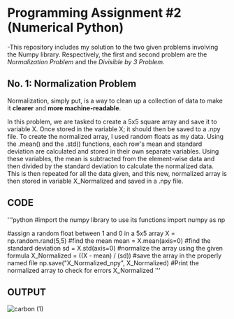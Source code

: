 # Programming Assignment #2 (Numerical Python)
-This repository includes my solution to the two given problems involving the Numpy library. Respectively, the first and second problem are the *Normalization Problem* and the *Divisible by 3 Problem*.

## No. 1: Normalization Problem
Normalization, simply put, is a way to clean up a collection of data to make it **clearer** and **more machine-readable**.

In this problem, we are tasked to create a 5x5 square array and save it to variable X. Once stored in the variable X; it should then be saved to a .npy file. To create the normalized array, I used random floats as my data. Using the .mean() and the .std() functions, each row's mean and standard deviation are calculated and stored in their own separate variables. Using these variables, the mean is subtracted from the element-wise data and then divided by the standard deviation to calculate the normalized data. This is then repeated for all the data given, and this new, normalized array is then stored in variable X_Normalized and saved in a .npy file.

## CODE
'''python
#import the numpy library to use its functions
import numpy as np

#assign a random float between 1 and 0 in a 5x5 array
X = np.random.rand(5,5)
#find the mean
mean = X.mean(axis=0)
#find the standard deviation
sd = X.std(axis=0)
#normalize the array using the given formula
X_Normalized =  ((X - mean) / (sd))
#save the array in the properly named file
np.save("X_Normalized_npy", X_Normalized)
#Print the normalized array to check for errors
X_Normalized
'''

## OUTPUT
![carbon (1)](https://github.com/user-attachments/assets/8bc83976-437e-4452-8412-b792ab8bb855)

